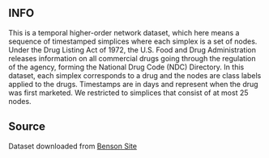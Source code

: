 ## INFO

This is a temporal higher-order network dataset, which here means a sequence of timestamped simplices where each simplex is a set of nodes. Under the Drug Listing Act of 1972, the U.S. Food and Drug Administration releases information on all commercial drugs going through the regulation of the agency, forming the National Drug Code (NDC) Directory. In this dataset, each simplex corresponds to a drug and the nodes are class labels applied to the drugs. Timestamps are in days and represent when the drug was first marketed. We restricted to simplices that consist of at most 25 nodes. 

## Source

Dataset downloaded from [Benson Site](https://www.cs.cornell.edu/~arb/data/NDC-classes/)